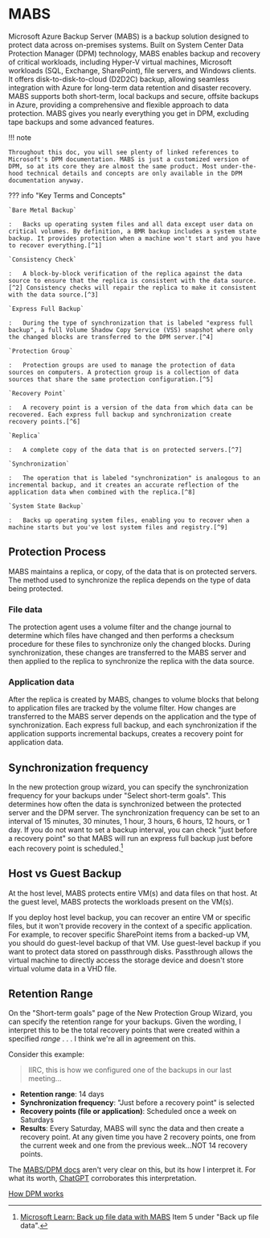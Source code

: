 # MABS

Microsoft Azure Backup Server (MABS) is a backup solution designed to protect data across on-premises systems. Built on System Center Data Protection Manager (DPM) technology, MABS enables backup and recovery of critical workloads, including Hyper-V virtual machines, Microsoft workloads (SQL, Exchange, SharePoint), file servers, and Windows clients. It offers disk-to-disk-to-cloud (D2D2C) backup, allowing seamless integration with Azure for long-term data retention and disaster recovery. MABS supports both short-term, local backups and secure, offsite backups in Azure, providing a comprehensive and flexible approach to data protection. MABS gives you nearly everything you get in DPM, excluding tape backups and some advanced features.

!!! note

    Throughout this doc, you will see plenty of linked references to Microsoft's DPM documentation. MABS is just a customized version of DPM, so at its core they are almost the same product. Most under-the-hood technical details and concepts are only available in the DPM documentation anyway.

??? info "Key Terms and Concepts"

    `Bare Metal Backup`

    :   Backs up operating system files and all data except user data on critical volumes. By definition, a BMR backup includes a system state backup. It provides protection when a machine won't start and you have to recover everything.[^1]

    `Consistency Check`

    :   A block-by-block verification of the replica against the data source to ensure that the replica is consistent with the data source.[^2] Consistency checks will repair the replica to make it consistent with the data source.[^3]

    `Express Full Backup`

    :   During the type of synchronization that is labeled "express full backup", a full Volume Shadow Copy Service (VSS) snapshot where only the changed blocks are transferred to the DPM server.[^4]

    `Protection Group`

    :   Protection groups are used to manage the protection of data sources on computers. A protection group is a collection of data sources that share the same protection configuration.[^5]

    `Recovery Point`

    :   A recovery point is a version of the data from which data can be recovered. Each express full backup and synchronization create recovery points.[^6]

    `Replica`

    :   A complete copy of the data that is on protected servers.[^7]

    `Synchronization`

    :   The operation that is labeled "synchronization" is analogous to an incremental backup, and it creates an accurate reflection of the application data when combined with the replica.[^8]

    `System State Backup`

    :   Backs up operating system files, enabling you to recover when a machine starts but you've lost system files and registry.[^9]

## Protection Process

MABS maintains a replica, or copy, of the data that is on protected servers. The method used to synchronize the replica depends on the type of data being protected.

### File data

The protection agent uses a volume filter and the change journal to determine which files have changed and then performs a checksum procedure for these files to synchronize only the changed blocks. During synchronization, these changes are transferred to the MABS server and then applied to the replica to synchronize the replica with the data source.

### Application data

After the replica is created by MABS, changes to volume blocks that belong to application files are tracked by the volume filter. How changes are transferred to the MABS server depends on the application and the type of synchronization. Each express full backup, and each synchronization if the application supports incremental backups, creates a recovery point for application data.

## Synchronization frequency

In the new protection group wizard, you can specify the synchronization frequency for your backups under "Select short-term goals". This determines how often the data is synchronized between the protected server and the DPM server. The synchronization frequency can be set to an interval of 15 minutes, 30 minutes, 1 hour, 3 hours, 6 hours, 12 hours, or 1 day. If you do not want to set a backup interval, you can check "just before a recovery point" so that MABS will run an express full backup just before each recovery point is scheduled.[^10]

### 

## Host vs Guest Backup

At the host level, MABS protects entire VM(s) and data files on that host. At the guest level, MABS protects the workloads present on the VM(s).

If you deploy host level backup, you can recover an entire VM or specific files, but it won't provide recovery in the context of a specific application. For example, to recover specific SharePoint items from a backed-up VM, you should do guest-level backup of that VM. Use guest-level backup if you want to protect data stored on passthrough disks. Passthrough allows the virtual machine to directly access the storage device and doesn't store virtual volume data in a VHD file.

## Retention Range

On the "Short-term goals" page of the New Protection Group Wizard, you can specify the retention range for your backups. Given the wording, I interpret this to be the total recovery points that were created within a specified *range* . . . I think we're all in agreement on this.

Consider this example: 

> IIRC, this is how we configured one of the backups in our last meeting...

- **Retention range**: 14 days
- **Synchronization frequency**: "Just before a recovery point" is selected
- **Recovery points (file or application)**: Scheduled once a week on Saturdays
- **Results**: Every Saturday, MABS will sync the data and then create a recovery point. At any given time you have 2 recovery points, one from the current week and one from the previous week...NOT 14 recovery points. 

The [MABS/DPM docs](https://learn.microsoft.com/en-us/system-center/dpm/plan-long-and-short-term-data-storage?view=sc-dpm-2022#:~:text=Note%20that%20the,points%20a%20day.) aren't very clear on this, but its how I interpret it. For what its worth, [ChatGPT](https://chatgpt.com/share/ef244997-46b9-4a3d-a605-b9131e81e177) corroborates this interpretation.

[How DPM works](https://learn.microsoft.com/en-us/system-center/dpm/how-dpm-protects-data?view=sc-dpm-2022#the-difference-between-file-data-and-application-data)

[^1]: [Microsoft Learn: Back up system state and restore to bare metal by using Azure Backup Server](https://learn.microsoft.com/en-us/azure/backup/backup-mabs-system-state-and-bmr) First paragraph, bullet point 2.

[^2]: [Microsoft Learn: How does DPM work?](https://learn.microsoft.com/en-us/system-center/dpm/how-dpm-protects-data?view=sc-dpm-2019#disk-based-protection-process) Third paragraph under "Disk-based protection process".

[^3]: [Microsoft Learn: How does DPM work?](https://learn.microsoft.com/en-us/system-center/dpm/how-dpm-protects-data?view=sc-dpm-2019#the-file-data-synchronization-process) Second paragraph under "The file data synchronization process".

[^4]: [Microsoft Learn: How does DPM work?](https://learn.microsoft.com/en-us/system-center/dpm/how-dpm-protects-data?view=sc-dpm-2019#the-application-data-synchronization-process) Third paragraph under "The application data synchronization process".

[^5]: [Microsoft Learn: How does DPM work?](https://learn.microsoft.com/en-us/system-center/dpm/how-dpm-protects-data?view=sc-dpm-2019#disk-based-protection-process) Sixth paragraph under "Disk-based protection process".

[^6]: [Microsoft Learn: How does DPM work?](https://learn.microsoft.com/en-us/system-center/dpm/how-dpm-protects-data?view=sc-dpm-2019#the-file-data-synchronization-process) Last paragraph under "The file data synchronization process".

[^7]: [Microsoft Learn: How does DPM work?](https://learn.microsoft.com/en-us/system-center/dpm/how-dpm-protects-data?view=sc-dpm-2019#disk-based-protection-process) First paragraph under "Disk-based protection process".

[^8]: [Microsoft Learn: How does DPM work?](https://learn.microsoft.com/en-us/system-center/dpm/how-dpm-protects-data?view=sc-dpm-2019#the-application-data-synchronization-process) Second paragraph under "The application data synchronization process".

[^9]: [Microsoft Learn: Back up system state and restore to bare metal by using Azure Backup Server](https://learn.microsoft.com/en-us/azure/backup/backup-mabs-system-state-and-bmr) First paragraph, bullet point 1.

[^10]: [Microsoft Learn: Back up file data with MABS](https://learn.microsoft.com/en-us/azure/backup/back-up-file-data#back-up-file-data) Item 5 under "Back up file data".

[^11]: [Microsoft Learn: Back up Hyper-V virtual machines with Azure Backup Server](https://learn.microsoft.com/en-us/azure/backup/back-up-hyper-v-virtual-machines-mabs#back-up-hyper-v-virtual-machines) Item 6 under "Back up Hyper-V virtual machines".